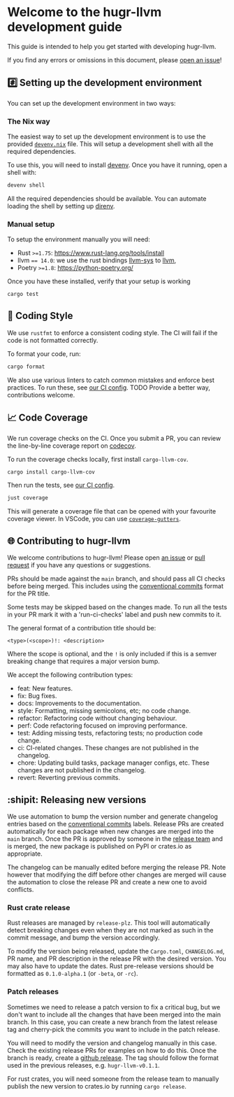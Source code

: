 # Welcome to the hugr-llvm development guide <!-- omit in toc -->

This guide is intended to help you get started with developing hugr-llvm.

If you find any errors or omissions in this document, please [open an issue](https://github.com/CQCL/hugr-llvm/issues/new)!

## #️⃣ Setting up the development environment

You can set up the development environment in two ways:

### The Nix way

The easiest way to set up the development environment is to use the provided
[`devenv.nix`](devenv.nix) file. This will setup a development shell with all the
required dependencies.

To use this, you will need to install [devenv](https://devenv.sh/getting-started/).
Once you have it running, open a shell with:

```bash
devenv shell
```

All the required dependencies should be available. You can automate loading the
shell by setting up [direnv](https://devenv.sh/automatic-shell-activation/).

### Manual setup

To setup the environment manually you will need:

- Rust `>=1.75`: https://www.rust-lang.org/tools/install
- llvm `== 14.0`: we use the rust bindings 
[llvm-sys](https://crates.io/crates/llvm-sys) to [llvm](https://llvm.org/), 
- Poetry `>=1.8`: https://python-poetry.org/

Once you have these installed, verify that your setup is working

```bash
cargo test
```


## 💅 Coding Style

We use `rustfmt` to enforce a consistent coding style. The CI will fail if the code is not formatted correctly.

To format your code, run:

```bash
cargo format
```

We also use various linters to catch common mistakes and enforce best practices. To run these, see [our CI config](./.github/workflows/ci-rs.yml). TODO Provide a better way, contributions welcome.


## 📈 Code Coverage

We run coverage checks on the CI. Once you submit a PR, you can review the
line-by-line coverage report on
[codecov](https://app.codecov.io/gh/CQCL/hugr-llvm/commits?branch=All%20branches).

To run the coverage checks locally, first install `cargo-llvm-cov`.
```bash
cargo install cargo-llvm-cov
```

Then run the tests, see [our CI config](/.github/workflows/ci-rs.yml).

```bash
just coverage
```

This will generate a coverage file that can be opened with your favourite coverage viewer. In VSCode, you can use
[`coverage-gutters`](https://marketplace.visualstudio.com/items?itemName=ryanluker.vscode-coverage-gutters).

## 🌐 Contributing to hugr-llvm

We welcome contributions to hugr-llvm! Please open [an issue](https://github.com/CQCL/hugr-llvm/issues/new) or [pull request](https://github.com/CQCL/hugr-llvm/compare) if you have any questions or suggestions.

PRs should be made against the `main` branch, and should pass all CI checks before being merged. This includes using the [conventional commits](https://www.conventionalcommits.org/en/v1.0.0/) format for the PR title.

Some tests may be skipped based on the changes made. To run all the tests in
your PR mark it with a 'run-ci-checks' label and push new commits to it.

The general format of a contribution title should be:

```
<type>(<scope>)!: <description>
```

Where the scope is optional, and the `!` is only included if this is a semver breaking change that requires a major version bump.

We accept the following contribution types:

- feat: New features.
- fix: Bug fixes.
- docs: Improvements to the documentation.
- style: Formatting, missing semicolons, etc; no code change.
- refactor: Refactoring code without changing behaviour.
- perf: Code refactoring focused on improving performance.
- test: Adding missing tests, refactoring tests; no production code change.
- ci: CI-related changes. These changes are not published in the changelog.
- chore: Updating build tasks, package manager configs, etc. These changes are not published in the changelog.
- revert: Reverting previous commits.

## :shipit: Releasing new versions

We use automation to bump the version number and generate changelog entries
based on the [conventional commits](https://www.conventionalcommits.org/en/v1.0.0/) labels. Release PRs are created automatically
for each package when new changes are merged into the `main` branch. Once the PR is
approved by someone in the [release team](.github/CODEOWNERS) and is merged, the new package
is published on PyPI or crates.io as appropriate.

The changelog can be manually edited before merging the release PR. Note however
that modifying the diff before other changes are merged will cause the
automation to close the release PR and create a new one to avoid conflicts.

### Rust crate release

Rust releases are managed by `release-plz`. This tool will automatically detect
breaking changes even when they are not marked as such in the commit message,
and bump the version accordingly.

To modify the version being released, update the `Cargo.toml`,
`CHANGELOG.md`, PR name, and PR description in the release PR with the desired version. You may also have to update the dates.
Rust pre-release versions should be formatted as `0.1.0-alpha.1` (or `-beta`, or `-rc`).

### Patch releases

Sometimes we need to release a patch version to fix a critical bug, but we don't want
to include all the changes that have been merged into the main branch. In this case,
you can create a new branch from the latest release tag and cherry-pick the commits
you want to include in the patch release.

You will need to modify the version and changelog manually in this case. Check
the existing release PRs for examples on how to do this. Once the branch is
ready, create a [github release](https://github.com/CQCL/hugr-llvm/releases/new).
The tag should follow the format used in the previous releases, e.g. `hugr-llvm-v0.1.1`.

For rust crates, you will need someone from the release team to manually
publish the new version to crates.io by running `cargo release`.
